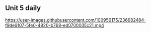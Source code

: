 ## Unit 5 daily


https://user-images.githubusercontent.com/100956175/236682484-f9de6107-5fe0-4820-b768-ed0700035c21.mp4

